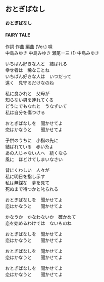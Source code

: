 ## おとぎばなし
#### おとぎばなし
#### FAIRY TALE

作詞  作曲  編曲 (Ver.)   唄  
中島みゆき   中島みゆき   瀬尾一三 (1) 中島みゆき  
  
いちばん好きな人と　結ばれる  
幸せ者は　稀なことね  
いちばん好きな人は　いつだって  
遠く　見守るだけなのね  
  
私に良かれと　父母が  
知らない男を連れてくる  
どうにでもなれと　うなずいて  
私は自分を傷つける  
  
おとぎばなしを　聞かせてよ  
恋はかなうと　　聞かせてよ  
  
子供のうちに　小指の先に  
結ばれている　赤い糸よ  
あの人じゃない人へ　続くなら  
風に　ほどけてしまいなさい  
  
昔にくわしい　人々が  
私に明日を指し示す  
私は無謀な　夢を見て  
死ぬまで待つかと叱られる  
  
おとぎばなしを　聞かせてよ  
恋はかなうと　　聞かせてよ  
  
かなうか　かなわないか　確かめて  
恋を始めるわけでは　ないものね  
  
おとぎばなしを　聞かせてよ  
恋はかなうと　　聞かせてよ  
  
おとぎばなしを　聞かせてよ  
恋はかなうと　　聞かせてよ  
  
おとぎばなしを　聞かせてよ  
恋はかなうと　　聞かせてよ  